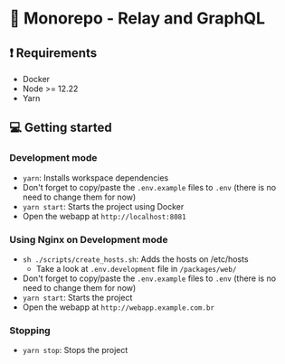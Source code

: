 # :rocket: Monorepo - Relay and GraphQL

## :exclamation: Requirements

- Docker
- Node >= 12.22
- Yarn

## :computer: Getting started

### Development mode

- `yarn`: Installs workspace dependencies
- Don't forget to copy/paste the `.env.example` files to `.env` (there is no need to change them for now)
- `yarn start`: Starts the project using Docker
- Open the webapp at `http://localhost:8081`

### Using Nginx on Development mode

- `sh ./scripts/create_hosts.sh`: Adds the hosts on /etc/hosts
  - Take a look at `.env.development` file in `/packages/web/`
- Don't forget to copy/paste the `.env.example` files to `.env` (there is no need to change them for now)
- `yarn start`: Starts the project
- Open the webapp at `http://webapp.example.com.br`

### Stopping

- `yarn stop`: Stops the project
